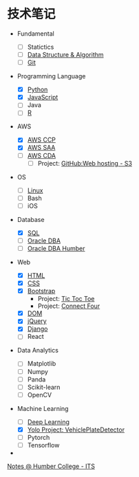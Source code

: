 # 技术笔记

- Fundamental

  - [ ] Statictics
  - [ ] [Data Structure & Algorithm](./Fundamental/Data_Structure/index.md)
  - [ ] [Git](./Fundamental/git/git_index.md)

- Programming Language

  - [x] [Python](./Programming_Language/python/index.md)
  - [x] [JavaScript](./Programming_Language/javascript/index.md)
  - [ ] Java
  - [ ] [R](./Programming_Language/r/index.md)

- AWS

  - [x] [AWS CCP](./AWS/ccp/index.md)
  - [x] [AWS SAA](./AWS/saa/index.md)
  - [ ] [AWS CDA](./AWS/cda/index.md)
    - [ ] Project: [GitHub:Web hosting - S3](https://github.com/simonangel-fong/AWS_POC_Web_Hosting)

- OS

  - [ ] [Linux](./Operating_System/linux/index.md)
  - [ ] Bash
  - [ ] iOS

- Database

  - [x] [SQL](./Database/sql/index.md)
  - [ ] [Oracle DBA](./Database/dba/index.md)
  - [ ] [Oracle DBA Humber](./Database/Database_Administration/index.md)

- Web

  - [x] [HTML](./Web/html/index.md)
  - [x] [CSS](./Web/css/index.md)
  - [x] [Bootstrap](./Web/bootstrap/index.md)
    - Project: [Tic Toc Toe](./Web/web_project/tic_tac_toe/tic_tac_toe.html)
    - Project: [Connect Four](./Web/web_project/connect_four/connect_four.html)
  - [x] [DOM](./Web/dom/dom.md)
  - [x] [jQuery](./Web/jquery/index.md)
  - [x] [Django](./Web/django/index.md)
  - [ ] React

- Data Analytics

  - [ ] Matplotlib
  - [ ] Numpy
  - [ ] Panda
  - [ ] Scikit-learn
  - [ ] OpenCV

- Machine Learning

  - [ ] [Deep Learning](./Deep_learning/index.md)
  - [x] [Yolo Project: VehiclePlateDetector](https://github.com/simonangel-fong/VehiclePlateDetector)
  - [ ] Pytorch
  - [ ] Tensorflow

-

[Notes @ Humber College - ITS](https://simonangel-fong.github.io/Humber_ITS_Note/)
